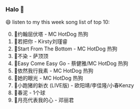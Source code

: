 

### Halo 👋

😄 listen to my this week song list of top 10:

0. 🌈约翰屈伏塔 - MC HotDog 热狗
1. 🌈若把你 - Kirsty刘瑾睿
2. 🌈Start From The Bottom - MC HotDog 热狗
3. 🌈不染 - 萨顶顶
4. 🌈Easy Come Easy Go - 蔡健雅/MC HotDog 热狗
5. 🌈依然我行我素 - MC HotDog 热狗
6. 🌈她的眼光 - MC HotDog 热狗
7. 🌈小跑猪的新衣 (LIVE版) - 欧阳靖/李佳隆/小春Kenzy
8. 🌈春泥 - 1个球
9. 🌈月亮代表我的心 - 邓丽君

